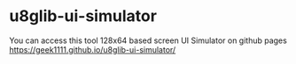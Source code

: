 # u8glib-ui-simulator

You can access this tool 128x64 based screen UI Simulator on github pages https://geek1111.github.io/u8glib-ui-simulator/
